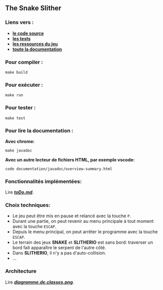 ## The Snake Slither

### Liens vers :

- [**le code source**](/src/main/java/slitherio/)
- [**les tests**](/src/test/java/slitherio/mainTest.java)
- [**les ressources du jeu**](/src/main/resources/)
- [**toute la documentation**](/documentation/)

### Pour compiler :

```
make build
```

### Pour exécuter :

```
make run
```

### Pour tester :

```
make test
```

### Pour lire la documentation :

**Avec chrome:**

```
make javadoc
```

**Avec un autre lecteur de fichiers HTML, par exemple vscode:**

```
code documentation/javadoc/overview-summary.html
```

### Fonctionnalités implémentées:

Lire [**_toDo.md_**](/documentation/toDo.md).

### Choix techniques:

- Le jeu peut être mis en pause et relancé avec la touche `P`.
- Durant une partie, on peut revenir au menu principale à tout moment avec la touche `ESCAP`.
- Depuis le menu principal, on peut arrêter le programme avec la touche `ESCAP`.
- Le terrain des jeux **SNAKE** et **SLITHERIO** est sans bord: traverser un bord fait apparaître le serpent de l'autre côté.
- Dans **SLITHERIO**, il n'y a pas d'auto-collision.
- ...

### Architecture

Lire [**_diagramme.de.classes.png_**](/documentation/architecture/diagramme.de.classes.png).
